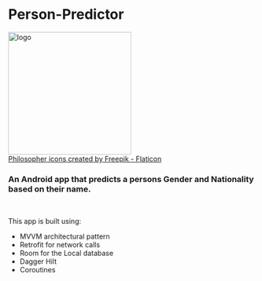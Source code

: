 # Person-Predictor

<a href="https://imgbb.com/"><img src="https://i.ibb.co/qn4z4by/logo.png" alt="logo" border="0" width="250" height="250"></a>
<br/>
<a href="https://www.flaticon.com/free-icons/philosopher" title="philosopher icons">Philosopher icons created by Freepik - Flaticon</a>


<h3>An Android app that predicts a persons Gender and Nationality based on their name.</h3>
<br/>

<p>This app is built using:</p>
<ul>
  <li>MVVM architectural pattern</li>
  <li>Retrofit for network calls</li>
  <li>Room for the Local database</li>
  <li>Dagger Hilt</li>
  <li>Coroutines</li>
</ul>
